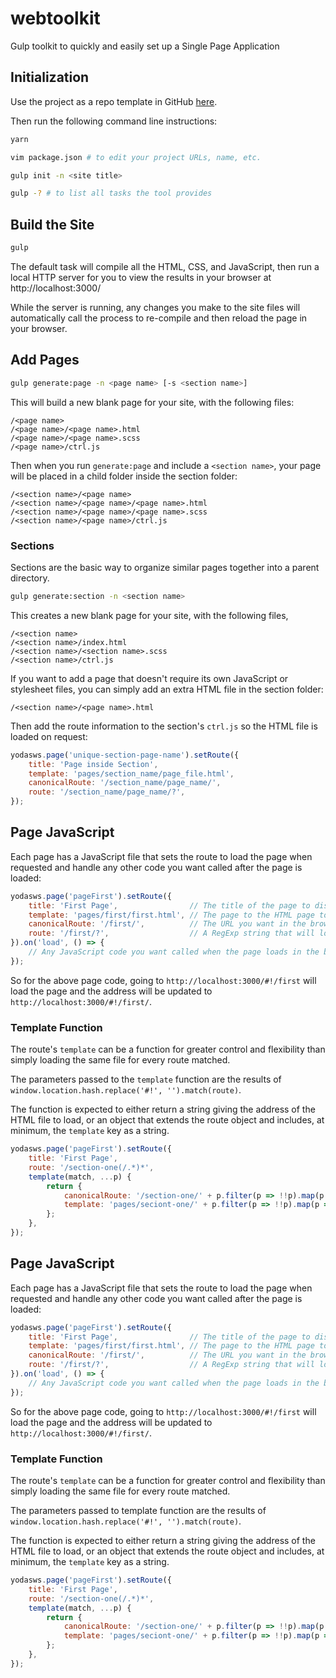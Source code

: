 # webtoolkit
Gulp toolkit to quickly and easily set up a Single Page Application

## Initialization

Use the project as a repo template in GitHub [here](https://github.com/YodasWs/webtoolkit/generate).

Then run the following command line instructions:
```bash
yarn

vim package.json # to edit your project URLs, name, etc.

gulp init -n <site title>

gulp -? # to list all tasks the tool provides
```

## Build the Site
```bash
gulp
```

The default task will compile all the HTML, CSS, and JavaScript, then run a local HTTP server for you to view the results in your browser at http://localhost:3000/

While the server is running, any changes you make to the site files will automatically call the process to re-compile and then reload the page in your browser.

## Add Pages
```bash
gulp generate:page -n <page name> [-s <section name>]
```

This will build a new blank page for your site, with the following files:
```
/<page name>
/<page name>/<page name>.html
/<page name>/<page name>.scss
/<page name>/ctrl.js
```

Then when you run `generate:page` and include a `<section name>`, your page will be placed in a child folder inside the section folder:
```
/<section name>/<page name>
/<section name>/<page name>/<page name>.html
/<section name>/<page name>/<page name>.scss
/<section name>/<page name>/ctrl.js
```

### Sections

Sections are the basic way to organize similar pages together into a parent directory.

```bash
gulp generate:section -n <section name>
```

This creates a new blank page for your site, with the following files,

```
/<section name>
/<section name>/index.html
/<section name>/<section name>.scss
/<section name>/ctrl.js
```

If you want to add a page that doesn't require its own JavaScript or stylesheet files, you can simply add an extra HTML file in the section folder:
```
/<section name>/<page name>.html
```

Then add the route information to the section's `ctrl.js` so the HTML file is loaded on request:
```javascript
yodasws.page('unique-section-page-name').setRoute({
	title: 'Page inside Section',
	template: 'pages/section_name/page_file.html',
	canonicalRoute: '/section_name/page_name/',
	route: '/section_name/page_name/?',
});
```

## Page JavaScript
Each page has a JavaScript file that sets the route to load the page when requested and handle any other code you want called after the page is loaded:
```javascript
yodasws.page('pageFirst').setRoute({
	title: 'First Page',                // The title of the page to display in the browser title bar
	template: 'pages/first/first.html', // The page to the HTML page to load
	canonicalRoute: '/first/',          // The URL you want in the browser address bar
	route: '/first/?',                  // A RegExp string that will load this page when called in the address bar
}).on('load', () => {
	// Any JavaScript code you want called when the page loads in the browser
});
```

So for the above page code, going to `http://localhost:3000/#!/first` will load the page and the address will be updated to `http://localhost:3000/#!/first/`.

### Template Function
The route's `template` can be a function for greater control and flexibility than simply loading the same file for every route matched.

The parameters passed to the `template` function are the results of `window.location.hash.replace('#!', '').match(route)`.

The function is expected to either return a string giving the address of the HTML file to load, or an object that extends the route object and includes, at minimum,
the `template` key as a string.

```javascript
yodasws.page('pageFirst').setRoute({
	title: 'First Page',
	route: '/section-one(/.*)*',
	template(match, ...p) {
		return {
			canonicalRoute: '/section-one/' + p.filter(p => !!p).map(p => p.replace(/^\/+|\/+$/g, '')).join('/') + '/',
			template: 'pages/seciont-one/' + p.filter(p => !!p).map(p => p.replace(/^\/+|\/+$/g, '')).join('.') + '.html',
		};
	},
});
```

## Page JavaScript
Each page has a JavaScript file that sets the route to load the page when requested and handle any other code you want called after the page is loaded:
```javascript
yodasws.page('pageFirst').setRoute({
	title: 'First Page',                // The title of the page to display in the browser title bar
	template: 'pages/first/first.html', // The page to the HTML page to load
	canonicalRoute: '/first/',          // The URL you want in the browser address bar
	route: '/first/?',                  // A RegExp string that will load this page when called in the address bar
}).on('load', () => {
	// Any JavaScript code you want called when the page loads in the browser
});
```

So for the above page code, going to `http://localhost:3000/#!/first` will load the page and the address will be updated to `http://localhost:3000/#!/first/`.

### Template Function
The route's `template` can be a function for greater control and flexibility than simply loading the same file for every route matched.

The parameters passed to template function are the results of `window.location.hash.replace('#!', '').match(route)`.

The function is expected to either return a string giving the address of the HTML file to load, or an object that extends the route object and includes, at minimum,
the `template` key as a string.

```javascript
yodasws.page('pageFirst').setRoute({
	title: 'First Page',
	route: '/section-one(/.*)*',
	template(match, ...p) {
		return {
			canonicalRoute: '/section-one/' + p.filter(p => !!p).map(p => p.replace(/^\/+|\/+$/g, '')).join('/') + '/',
			template: 'pages/seciont-one/' + p.filter(p => !!p).map(p => p.replace(/^\/+|\/+$/g, '')).join('.') + '.html',
		};
	},
});
